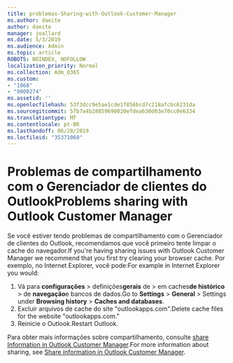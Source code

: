 ```yaml
---
title: problemas-Sharing-with-Outlook-Customer-Manager
ms.author: daeite
author: daeite
manager: joallard
ms.date: 5/3/2019
ms.audience: Admin
ms.topic: article
ROBOTS: NOINDEX, NOFOLLOW
localization_priority: Normal
ms.collection: Adm_O365
ms.custom:
- "1868"
- "9000274"
ms.assetid: ''
ms.openlocfilehash: 53f3dcc9e5ae1cde1f856bcd7c218afcbc6231da
ms.sourcegitcommit: 5fb7a4b28859690020efdea630d03e70cc0e6334
ms.translationtype: MT
ms.contentlocale: pt-BR
ms.lasthandoff: 06/28/2019
ms.locfileid: "35371060"
---
```

# <a name="problems-sharing-with-outlook-customer-manager"></a><span data-ttu-id="6a11a-102">Problemas de compartilhamento com o Gerenciador de clientes do Outlook</span><span class="sxs-lookup"><span data-stu-id="6a11a-102">Problems sharing with Outlook Customer Manager</span></span>

<span data-ttu-id="6a11a-103">Se você estiver tendo problemas de compartilhamento com o Gerenciador de clientes do Outlook, recomendamos que você primeiro tente limpar o cache do navegador.</span><span class="sxs-lookup"><span data-stu-id="6a11a-103">If you're having sharing issues with Outlook Customer Manager we recommend that you first try clearing your browser cache.</span></span> <span data-ttu-id="6a11a-104">Por exemplo, no Internet Explorer, você pode:</span><span class="sxs-lookup"><span data-stu-id="6a11a-104">For example in Internet Explorer you would:</span></span>

1. <span data-ttu-id="6a11a-105">Vá para **configurações** > definições**gerais** de > em caches**de histórico** > de **navegação**e bancos de dados.</span><span class="sxs-lookup"><span data-stu-id="6a11a-105">Go to **Settings** > **General** > Settings under **Browsing history** > **Caches and databases**.</span></span>
2. <span data-ttu-id="6a11a-106">Excluir arquivos de cache do site "outlookapps.com".</span><span class="sxs-lookup"><span data-stu-id="6a11a-106">Delete cache files for the website "outlookapps.com."</span></span>
3. <span data-ttu-id="6a11a-107">Reinicie o Outlook.</span><span class="sxs-lookup"><span data-stu-id="6a11a-107">Restart Outlook.</span></span>

<span data-ttu-id="6a11a-108">Para obter mais informações sobre compartilhamento, consulte [share Information in Outlook Customer Manager](https://support.office.com/article/4f26cc69-67da-4cd5-b344-02d1a4799310%20).</span><span class="sxs-lookup"><span data-stu-id="6a11a-108">For more information about sharing, see [Share information in Outlook Customer Manager](https://support.office.com/article/4f26cc69-67da-4cd5-b344-02d1a4799310%20).</span></span>